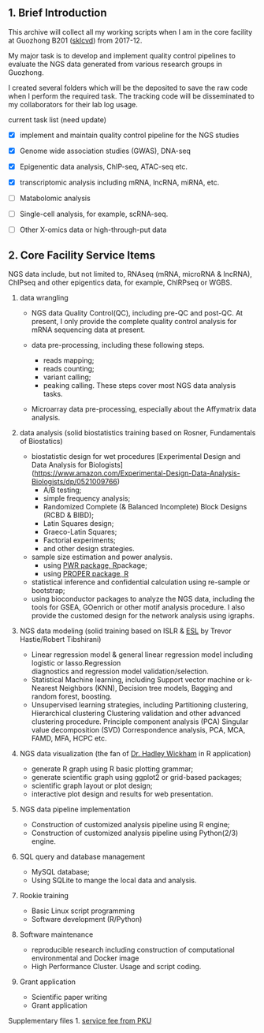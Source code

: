 ## 1. Brief Introduction 
This archive will collect all my working scripts when I am in the core facility at 
Guozhong B201 ([sklcvd](http://www.sklcvd.org)) from 2017-12. 

My major task is to develop and implement quality control pipelines to evaluate the NGS data generated from various research groups in Guozhong.

I created several folders which will be the deposited to save the raw code 
when I perform the required task. The tracking code will be disseminated to my 
collaborators for their lab log usage.

current task list (need update)
- [x] implement and maintain quality control pipeline for the NGS studies
- [x] Genome wide association studies (GWAS), DNA-seq
- [x] Epigenentic data analysis, ChIP-seq, ATAC-seq etc.
- [x] transcriptomic analysis including mRNA, lncRNA, miRNA, etc.
- [ ] Matabolomic analysis
- [ ] Single-cell analysis, for example, scRNA-seq.
- [ ] Other X-omics data or high-through-put data


## 2. Core Facility Service Items


NGS data include, but not limited to, RNAseq (mRNA, microRNA & lncRNA), ChIPseq and other epigentics data, for example, ChIRPseq or WGBS.

1. data wrangling
    * NGS data Quality Control(QC), including pre-QC and post-QC. At present, I only provide the complete quality control analysis for mRNA sequencing data at present.
     
    * data pre-processing, including these following steps.
      * reads mapping;
      * reads counting;
      * variant calling;
      * peaking calling. 
      These steps cover most NGS data analysis tasks.
    * Microarray data pre-processing, especially about the Affymatrix data analysis.
       
2. data analysis (solid biostatistics training based on Rosner, Fundamentals of Biostatics)
    * biostatistic design for wet procedures
    [Experimental Design and Data Analysis for Biologists]\
    (https://www.amazon.com/Experimental-Design-Data-Analysis-Biologists/dp/0521009766)
       * A/B testing;
       * simple frequency analysis;
       * Randomized Complete (& Balanced Incomplete) Block Designs (RCBD & BIBD);
       * Latin Squares design;
       * Graeco-Latin Squares;
       * Factorial experiments;
       * and other design strategies. 
    * sample size estimation and power analysis.
       * using [PWR package, R](https://cran.r-project.org/web/packages/pwr/index.html)package;
       * using [PROPER package, R](https://www.ncbi.nlm.nih.gov/pubmed/?term=25273110)
    * statistical inference and confidential calculation using re-sample or bootstrap;
    * using bioconductor packages to analyze the NGS data, 
      including the tools for GSEA, GOenrich or other motif 
      analysis procedure. I also provide the customed design for 
      the network analysis using igraphs.

3. NGS data modeling (solid training based on ISLR & 
        [ESL](https://web.stanford.edu/~hastie/ElemStatLearn/) 
        by Trevor Hastie/Robert Tibshirani)
    * Linear regression model & general linear regression model 
      including logistic or lasso.Regression  
      diagnostics and regression model validation/selection.
    * Statistical Machine learning, including Support vector machine or k-Nearest
      Neighbors (KNN), Decision tree models, Bagging and random forest, boosting.
    * Unsupervised learning strategies, including Partitioning clustering, Hierarchical clustering
      Clustering validation and other advanced clustering procedure. Principle component analysis (PCA)
      Singular value decomposition (SVD) Correspondence analysis, PCA, MCA, FAMD, MFA, HCPC etc. 
       
4. NGS data visualization (the fan of [Dr. Hadley Wickham](http://hadley.nz/) in R application)
    * generate R graph using R basic plotting grammar;
    * generate scientific graph using ggplot2 or grid-based packages;
    * scientific graph layout or plot design;
    * interactive plot design and results for web presentation.
       
5. NGS data pipeline implementation
    * Construction of customized analysis pipeline using R engine;
    * Construction of customized analysis pipeline using Python(2/3) engine.
       
6. SQL query and database management
    *  MySQL database; 
    *  Using SQLite to mange the local data and analysis.

7. Rookie training
    * Basic Linux script programming
    * Software development (R/Python)
       
8. Software maintenance
   * reproducible research including construction of computational environmental and Docker image
   * High Performance Cluster. Usage and script coding.

9. Grant application
   * Scientific paper writing
   * Grant application


Supplementary files 1. [service fee from PKU](http://www.bio.pku.edu.cn/displaynews.php?id=7335)